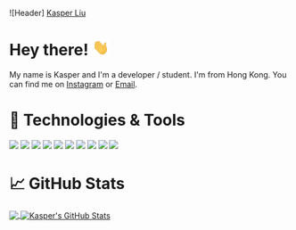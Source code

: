 ![Header] [Kasper Liu](https://github.com/Kasper-Liu)

# Hey there! <img src="https://raw.githubusercontent.com/Kasper-Liu/Kasper-Liu/main/images/wave.gif" width="30px">
My name is Kasper and I'm a developer / student. I'm from Hong Kong. You can find me on [Instagram][1] or [Email][2].

# 🔧 Technologies & Tools
![](https://img.shields.io/badge/OS-macOS-informational?style=flat&logo=macOS&logoColor=white&color=2bbc8a)
![](https://img.shields.io/badge/Editor-VSCode-informational?style=flat&logo=visual-studio-code&logoColor=white&color=2bbc8a)
![](https://img.shields.io/badge/Code-Python-informational?style=flat&logo=python&logoColor=white&color=2bbc8a)
![](https://img.shields.io/badge/Code-JavaScript-informational?style=flat&logo=javascript&logoColor=white&color=2bbc8a)
![](https://img.shields.io/badge/Code-Django-informational?style=flat&logo=django&logoColor=white&color=2bbc8a)
![](https://img.shields.io/badge/Code-Make-informational?style=flat&logo=cmake&logoColor=white&color=2bbc8a)
![](https://img.shields.io/badge/Code-React-informational?style=flat&logo=React&logoColor=white&color=2bbc8a)
![](https://img.shields.io/badge/Shell-Zsh-informational?style=flat&logo=gnu-bash&logoColor=white&color=2bbc8a)
![](https://img.shields.io/badge/Tools-PostgreSQL-informational?style=flat&logo=postgresql&logoColor=white&color=2bbc8a)
![](https://img.shields.io/badge/Tools-Docker-informational?style=flat&logo=docker&logoColor=white&color=2bbc8a)

# &#x1f4c8; GitHub Stats
<a href="https://github.com/Kasper-Liu/Kasper-Liu">
  <img align="center" src="https://github-readme-stats.vercel.app/api/top-langs/?username=Kasper-Liu&hide=%22%22&title_color=ffffff&text_color=c9cacc&icon_color=2bbc8a&bg_color=1d1f21" />
</a>
<a href="https://github.com/Kasper-Liu/Kasper-Liu">
  <img align="center" src="https://github-readme-stats.vercel.app/api?username=Kasper-Liu&show_icons=true&line_height=27&count_private=true&title_color=ffffff&text_color=c9cacc&icon_color=2bbc8a&bg_color=1d1f21" alt="Kasper's GitHub Stats" />
</a>

[1]: https://www.instagram.com/_kasper.liu_/
[2]: mailto:kasperliu129@gmail.com
